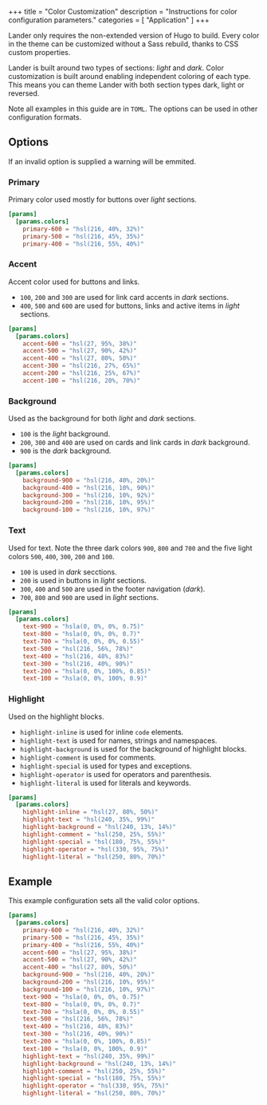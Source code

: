 +++
title = "Color Customization"
description = "Instructions for color configuration parameters."
categories = [
    "Application"
]
+++

Lander only requires the non-extended version of Hugo to build.
Every color in the theme can be customized without a Sass rebuild,
thanks to CSS custom properties.

Lander is built around two types of sections: _light_ and _dark_.
Color customization is built around enabling independent coloring of each type.
This means you can theme Lander with both section types dark, light or reversed.

Note all examples in this guide are in `TOML`.
The options can be used in other configuration formats.

## Options

If an invalid option is supplied a warning will be emmited.

### Primary

Primary color used mostly for buttons over _light_ sections.

``` toml
[params]
  [params.colors]
    primary-600 = "hsl(216, 40%, 32%)"
    primary-500 = "hsl(216, 45%, 35%)"
    primary-400 = "hsl(216, 55%, 40%)"
```

### Accent

Accent color used for buttons and links.

* `100`, `200` and `300` are used for link card accents in _dark_ sections.
* `400`, `500` and `600` are used for buttons, links and active items in _light_
  sections.

``` toml
[params]
  [params.colors]
    accent-600 = "hsl(27, 95%, 38%)"
    accent-500 = "hsl(27, 90%, 42%)"
    accent-400 = "hsl(27, 80%, 50%)"
    accent-300 = "hsl(216, 27%, 65%)"
    accent-200 = "hsl(216, 25%, 67%)"
    accent-100 = "hsl(216, 20%, 70%)"
```

### Background

Used as the background for both _light_ and _dark_ sections.

* `100` is the _light_ background.
* `200`, `300` and `400` are used on cards and link cards in _dark_ background.
* `900` is the _dark_ background.

``` toml
[params]
  [params.colors]
    background-900 = "hsl(216, 40%, 20%)"
    background-400 = "hsl(216, 10%, 90%)"
    background-300 = "hsl(216, 10%, 92%)"
    background-200 = "hsl(216, 10%, 95%)"
    background-100 = "hsl(216, 10%, 97%)"
```

### Text

Used for text. Note the three dark colors `900`, `800` and `700` and the five
light colors `500`, `400`, `300`, `200` and `100`.

* `100` is used in _dark_ secctions.
* `200` is used in buttons in _light_ sections.
* `300`, `400` and `500` are used in the footer navigation (_dark_).
* `700`, `800` and `900` are used in _light_ sections.

``` toml
[params]
  [params.colors]
    text-900 = "hsla(0, 0%, 0%, 0.75)"
    text-800 = "hsla(0, 0%, 0%, 0.7)"
    text-700 = "hsla(0, 0%, 0%, 0.55)"
    text-500 = "hsl(216, 56%, 78%)"
    text-400 = "hsl(216, 48%, 83%)"
    text-300 = "hsl(216, 40%, 90%)"
    text-200 = "hsla(0, 0%, 100%, 0.85)"
    text-100 = "hsla(0, 0%, 100%, 0.9)"
```

### Highlight

Used on the highlight blocks.

* `highlight-inline` is used for inline `code` elements.
* `highlight-text` is used for names, strings and namespaces.
* `highlight-background` is used for the background of highlight blocks.
* `highlight-comment` is used for comments.
* `highlight-special` is used for types and exceptions.
* `highlight-operator` is used for operators and parenthesis.
* `highlight-literal` is used for literals and keywords.

``` toml
[params]
  [params.colors]
    highlight-inline = "hsl(27, 80%, 50%)"
    highlight-text = "hsl(240, 35%, 99%)"
    highlight-background = "hsl(240, 13%, 14%)"
    highlight-comment = "hsl(250, 25%, 55%)"
    highlight-special = "hsl(180, 75%, 55%)"
    highlight-operator = "hsl(330, 95%, 75%)"
    highlight-literal = "hsl(250, 80%, 70%)"
```

## Example

This example configuration sets all the valid color options.

``` toml
[params]
  [params.colors]
    primary-600 = "hsl(216, 40%, 32%)"
    primary-500 = "hsl(216, 45%, 35%)"
    primary-400 = "hsl(216, 55%, 40%)"
    accent-600 = "hsl(27, 95%, 38%)"
    accent-500 = "hsl(27, 90%, 42%)"
    accent-400 = "hsl(27, 80%, 50%)"
    background-900 = "hsl(216, 40%, 20%)"
    background-200 = "hsl(216, 10%, 95%)"
    background-100 = "hsl(216, 10%, 97%)"
    text-900 = "hsla(0, 0%, 0%, 0.75)"
    text-800 = "hsla(0, 0%, 0%, 0.7)"
    text-700 = "hsla(0, 0%, 0%, 0.55)"
    text-500 = "hsl(216, 56%, 78%)"
    text-400 = "hsl(216, 48%, 83%)"
    text-300 = "hsl(216, 40%, 90%)"
    text-200 = "hsla(0, 0%, 100%, 0.85)"
    text-100 = "hsla(0, 0%, 100%, 0.9)"
    highlight-text = "hsl(240, 35%, 99%)"
    highlight-background = "hsl(240, 13%, 14%)"
    highlight-comment = "hsl(250, 25%, 55%)"
    highlight-special = "hsl(180, 75%, 55%)"
    highlight-operator = "hsl(330, 95%, 75%)"
    highlight-literal = "hsl(250, 80%, 70%)"
```